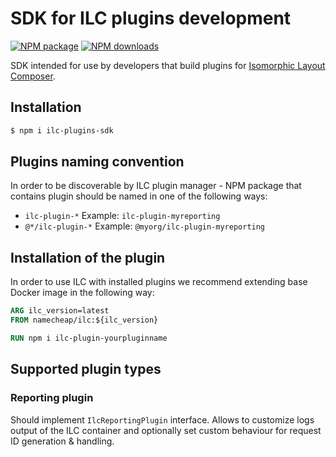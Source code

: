 # SDK for ILC plugins development

[![NPM package](https://badgen.net/npm/v/ilc-plugins-sdk?color=red&icon=npm&label=)](https://www.npmjs.com/package/ilc-plugins-sdk)
[![NPM downloads](https://badgen.net/npm/dt/ilc-plugins-sdk)](https://www.npmjs.com/package/ilc-plugins-sdk)

SDK intended for use by developers that build plugins for [Isomorphic Layout Composer](https://github.com/namecheap/ilc).


## Installation

```bash
$ npm i ilc-plugins-sdk
```

## Plugins naming convention

In order to be discoverable by ILC plugin manager - NPM package that contains plugin should be named in one of the following ways:
* `ilc-plugin-*` Example: `ilc-plugin-myreporting`
* `@*/ilc-plugin-*` Example: `@myorg/ilc-plugin-myreporting`

## Installation of the plugin 

In order to use ILC with installed plugins we recommend extending base Docker image in the following way:

```dockerfile
ARG ilc_version=latest
FROM namecheap/ilc:${ilc_version}

RUN npm i ilc-plugin-yourpluginname
```

## Supported plugin types

### Reporting plugin

Should implement `IlcReportingPlugin` interface. Allows to customize logs output of the ILC container and optionally set 
custom behaviour for request ID generation & handling.